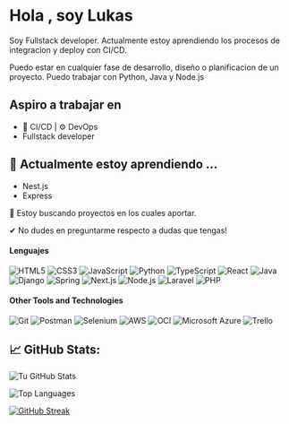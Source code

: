 # Hola , soy Lukas

Soy Fullstack developer. Actualmente estoy aprendiendo los procesos de integracion y deploy con CI/CD.

Puedo estar en cualquier fase de desarrollo, diseño o planificacion de un proyecto. Puedo trabajar con Python, Java y Node.js

## Aspiro a trabajar en
* 🚀 CI/CD | ⚙️ DevOps
* Fullstack developer



## 🌱 Actualmente estoy aprendiendo ...

 * Nest.js
 * Express
   
  
  👀 Estoy buscando proyectos en los cuales aportar.
  
  ✔ No dudes en preguntarme respecto a dudas que tengas!


#### Lenguajes
![HTML5](https://img.shields.io/badge/HTML5-E34F26?style=for-the-badge&logo=html5&logoColor=white)
![CSS3](https://img.shields.io/badge/CSS3-1572B6?style=for-the-badge&logo=css3&logoColor=white)
![JavaScript](https://img.shields.io/badge/JavaScript-323330?style=for-the-badge&logo=javascript&logoColor=F7DF1E)
![Python](https://img.shields.io/badge/Python-3776AB?style=for-the-badge&logo=python&logoColor=white)
![TypeScript](https://img.shields.io/badge/TypeScript-3178C6?style=for-the-badge&logo=typescript&logoColor=white)
![React](https://img.shields.io/badge/React-20232A?style=for-the-badge&logo=react&logoColor=61DAFB)
![Java](https://img.shields.io/badge/Java-007396?style=for-the-badge&logo=openjdk&logoColor=white)
![Django](https://img.shields.io/badge/Django-092E20?style=for-the-badge&logo=django&logoColor=white)
![Spring](https://img.shields.io/badge/Spring-6DB33F?style=for-the-badge&logo=spring&logoColor=white)
![Next.js](https://img.shields.io/badge/Next.js-000000?style=for-the-badge&logo=nextdotjs&logoColor=white)
![Node.js](https://img.shields.io/badge/Node.js-339933?style=for-the-badge&logo=nodedotjs&logoColor=white)
![Laravel](https://img.shields.io/badge/Laravel-FF2D20?style=for-the-badge&logo=laravel&logoColor=white)
![PHP](https://img.shields.io/badge/PHP-777BB4?style=for-the-badge&logo=php&logoColor=white)


#### Other Tools and Technologies
![Git](https://img.shields.io/badge/Git-F05032?style=for-the-badge&logo=git&logoColor=white)
![Postman](https://img.shields.io/badge/Postman-FF6C37?style=for-the-badge&logo=postman&logoColor=white)
![Selenium](https://img.shields.io/badge/Selenium-43B02A?style=for-the-badge&logo=selenium&logoColor=white)
![AWS](https://img.shields.io/badge/Amazon%20AWS-232F3E?style=for-the-badge&logo=amazon-aws&logoColor=white)
![OCI](https://img.shields.io/badge/Oracle%20Cloud%20Infrastructure-F80000?style=for-the-badge&logo=oracle&logoColor=white)
![Microsoft Azure](https://img.shields.io/badge/Microsoft%20Azure-0078D4?style=for-the-badge&logo=microsoft-azure&logoColor=white)
![Trello](https://img.shields.io/badge/Trello-0052CC?style=for-the-badge&logo=trello&logoColor=white)




 ## 📈 GitHub Stats:

![Tu GitHub Stats](https://github-readme-stats.vercel.app/api?username=Yungryota&show_icons=true&theme=radical)

![Top Languages](https://github-readme-stats.vercel.app/api/top-langs/?username=Yungryota&layout=compact&theme=radical)

[![GitHub Streak](https://github-readme-streak-stats.herokuapp.com?user=tu_usuario&theme=radical&date_format=j%20M%5B%20Y%5D)](https://git.io/streak-stats)
